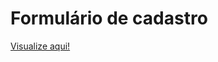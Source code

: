 <h1>Formulário de cadastro</h1>
<a href="https://thainno.github.io/sistema-cadastro/">Visualize aqui!</a>
